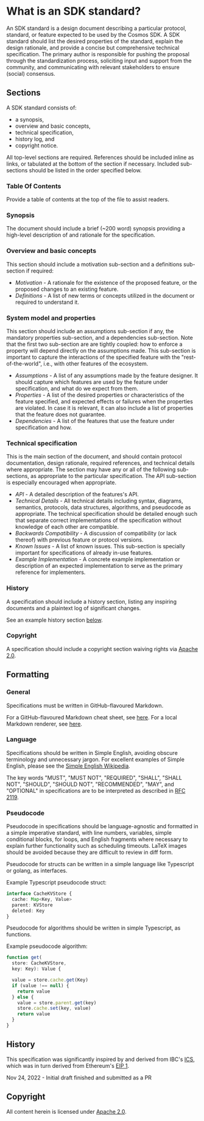 # What is an SDK standard?

An SDK standard is a design document describing a particular protocol, standard, or feature expected to be used by the Cosmos SDK. A SDK standard should list the desired properties of the standard, explain the design rationale, and provide a concise but comprehensive technical specification. The primary author is responsible for pushing the proposal through the standardization process, soliciting input and support from the community, and communicating with relevant stakeholders to ensure (social) consensus.

## Sections

A SDK standard consists of:

* a synopsis, 
* overview and basic concepts,
* technical specification,
* history log, and
* copyright notice.

All top-level sections are required. References should be included inline as links, or tabulated at the bottom of the section if necessary.  Included sub-sections should be listed in the order specified below. 

### Table Of Contents 
 
Provide a table of contents at the top of the file to assist readers.

### Synopsis

The document should include a brief (~200 word) synopsis providing a high-level description of and rationale for the specification.

### Overview and basic concepts

This section should include a motivation sub-section and a definitions sub-section if required:

* *Motivation* - A rationale for the existence of the proposed feature, or the proposed changes to an existing feature.
* *Definitions* - A list of new terms or concepts utilized in the document or required to understand it.

### System model and properties

This section should include an assumptions sub-section if any, the mandatory properties sub-section, and a dependencies sub-section. Note that the first two sub-section are are tightly coupled: how to enforce a property will depend directly on the assumptions made. This sub-section is important to capture the interactions of the specified feature with the "rest-of-the-world", i.e., with other features of the ecosystem.

* *Assumptions* - A list of any assumptions made by the feature designer. It should capture which features are used by the feature under specification, and what do we expect from them.
* *Properties* - A list of the desired properties or characteristics of the feature specified, and expected effects or failures when the properties are violated. In case it is relevant, it can also include a list of properties that the feature does not guarantee.
* *Dependencies* - A list of the features that use the feature under specification and how.

### Technical specification

This is the main section of the document, and should contain protocol documentation, design rationale, required references, and technical details where appropriate.
The section may have any or all of the following sub-sections, as appropriate to the particular specification. The API sub-section is especially encouraged when appropriate.

* *API* - A detailed description of the features's API.
* *Technical Details* - All technical details including syntax, diagrams, semantics, protocols, data structures, algorithms, and pseudocode as appropriate. The technical specification should be detailed enough such that separate correct implementations of the specification without knowledge of each other are compatible.
* *Backwards Compatibility* - A discussion of compatibility (or lack thereof) with previous feature or protocol versions.
* *Known Issues* - A list of known issues. This sub-section is specially important for specifications of already in-use features.
* *Example Implementation* - A concrete example implementation or description of an expected implementation to serve as the primary reference for implementers.

### History

A specification should include a history section, listing any inspiring documents and a plaintext log of significant changes.

See an example history section [below](#history-1).

### Copyright

A specification should include a copyright section waiving rights via [Apache 2.0](https://www.apache.org/licenses/LICENSE-2.0).

## Formatting

### General

Specifications must be written in GitHub-flavoured Markdown.

For a GitHub-flavoured Markdown cheat sheet, see [here](https://github.com/adam-p/markdown-here/wiki/Markdown-Cheatsheet). For a local Markdown renderer, see [here](https://github.com/joeyespo/grip).

### Language

Specifications should be written in Simple English, avoiding obscure terminology and unnecessary jargon. For excellent examples of Simple English, please see the [Simple English Wikipedia](https://simple.wikipedia.org/wiki/Main_Page).

The key words "MUST", "MUST NOT", "REQUIRED", "SHALL", "SHALL NOT", "SHOULD", "SHOULD NOT", "RECOMMENDED", "MAY", and "OPTIONAL" in specifications are to be interpreted as described in [RFC 2119](https://tools.ietf.org/html/rfc2119).

### Pseudocode

Pseudocode in specifications should be language-agnostic and formatted in a simple imperative standard, with line numbers, variables, simple conditional blocks, for loops, and
English fragments where necessary to explain further functionality such as scheduling timeouts. LaTeX images should be avoided because they are difficult to review in diff form.

Pseudocode for structs can be written in a simple language like Typescript or golang, as interfaces.

Example Typescript pseudocode struct:

```typescript
interface CacheKVStore {
  cache: Map<Key, Value>
  parent: KVStore
  deleted: Key
}
```

Pseudocode for algorithms should be written in simple Typescript, as functions.

Example pseudocode algorithm:

```typescript
function get(
  store: CacheKVStore,
  key: Key): Value {

  value = store.cache.get(Key)
  if (value !== null) {
    return value
  } else {
    value = store.parent.get(key)
    store.cache.set(key, value)
    return value
  }
}
```

## History

This specification was significantly inspired by and derived from IBC's [ICS](https://github.com/cosmos/ibc/blob/main/spec/ics-001-ics-standard/README.md), which
was in turn derived from Ethereum's [EIP 1](https://github.com/ethereum/EIPs/blob/master/EIPS/eip-1.md).

Nov 24, 2022 - Initial draft finished and submitted as a PR

## Copyright

All content herein is licensed under [Apache 2.0](https://www.apache.org/licenses/LICENSE-2.0).
